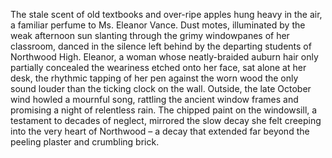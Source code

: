 The stale scent of old textbooks and over-ripe apples hung heavy in the air, a familiar perfume to Ms. Eleanor Vance.  Dust motes, illuminated by the weak afternoon sun slanting through the grimy windowpanes of her classroom, danced in the silence left behind by the departing students of Northwood High.  Eleanor, a woman whose neatly-braided auburn hair only partially concealed the weariness etched onto her face, sat alone at her desk, the rhythmic tapping of her pen against the worn wood the only sound louder than the ticking clock on the wall.  Outside, the late October wind howled a mournful song, rattling the ancient window frames and promising a night of relentless rain.  The chipped paint on the windowsill, a testament to decades of neglect, mirrored the slow decay she felt creeping into the very heart of Northwood – a decay that extended far beyond the peeling plaster and crumbling brick.
